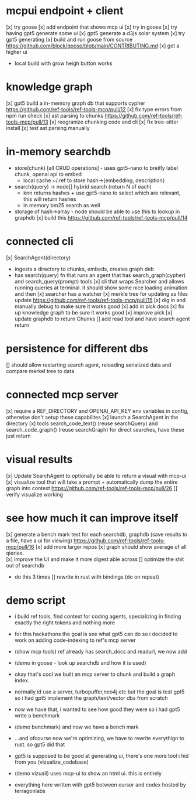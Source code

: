 # mcpui endpoint + client
[x] try goose 
[x] add endpoint that shows mcp ui
  [x] try in goose
[x] try having gpt5 generate some ui
[x] gpt5 generate a d3js solar system
[x] try gpt5 generating
[x] build and run goose from source https://github.com/block/goose/blob/main/CONTRIBUTING.md
[x] get a higher ui
- local build with grow heigh button works

# knowledge graph
[x] gpt5 build a in-memory graph db that supports cypher https://github.com/ref-tools/ref-tools-mcp/pull/12
  [x] fix type errors from npm run check
[x] ast parsing to chunks https://github.com/ref-tools/ref-tools-mcp/pull/13
  [x] reogranize chunking code and cli 
  [x] fix tree-sitter install
  [x] test ast parsing manually

# in-memory searchdb
- store(chunk) [all CRUD operations] - uses gpt5-nano to breifly label chunk, openai api to embed
  - local cache ~/.ref to store hash->{embedding, description}
- search(query) -> node[] 
  hybrid search (return N of each)
  - knn returns hashes + use gpt5-nano to select which are relevant, this will return hashes
  - in memory bm25 search as well
- storage of hash->array<node> - node should be able to use this to lookup in graphdb
[x] build this https://github.com/ref-tools/ref-tools-mcp/pull/14

# connected cli
[x] SearchAgent(directory)
  - ingests a directory to chunks, embeds, creates graph deb
  - has search(query) fn that runs an agent that has search_graph(cypher) and search_query(prompt) tools
[x] cli that wraps Searcher and allows running queries at terminal. it should show some nice loading animation and then 
[x] searcher has a watcher
[x] merkle tree for updating as files update
https://github.com/ref-tools/ref-tools-mcp/pull/15
[x] dig in and manually debug to make sure it works good
[x] add in pick docs
[x] fix up knowledge graph to be sure it works good
[x] improve pick
[x] update graphdb to return Chunks 
[] add read tool and have search agent return 

# persistence for different dbs
[] should allow restarting search agent, reloading serialized data and compare merkel tree to data

# connected mcp server
[x] require a REF_DIRECTORY and OPENAI_API_KEY env variables in config, otherwise don't setup these capabilites
[x] launch a SearchAgent in the directory
[x] tools search_code_text() (reuse searchQuery) and search_code_graph() (reuse searchGraph) for direct searches, have these just return 

# visual results
[x] Update SearchAgent to optionally be able to return a visual with mcp-ui 
[x] visualize tool that will take a prompt + automaitcally dump the entire graph into context https://github.com/ref-tools/ref-tools-mcp/pull/26
[] verify visualize working

# see how much it can improve itself
[x] generate a bench mark test for each searchdb, graphdb (save results to a file, have a ui for viewing) https://github.com/ref-tools/ref-tools-mcp/pull/16
[x] add more larger repos
[x] graph should show average of all qieries.  
[x] improve the UI and make it more digest able across
[] optimize the shit out of searchdb
- do this 3 times
[] rewrite in rust with bindings (do on repeat)

# demo script
- i build ref tools, find context for coding agents, specializing in finding exactly the right tokens and nothing more
- for this hackathons the goal is see what gpt5 can do so i decided to work on adding code-indexing to ref's mcp server
- (show mcp tools) ref already has search_docs and readurl, we now add 
- (demo in goose - look up searchdb and how it is used)
- okay that's cool we built an mcp server to chunk and build a graph index. 
- normally id use a server, turbopuffer,neo4j etc but the goal is test gpt5 so i had gpt5 implement the graph/text/vector dbs from scratch
- now we have that, i wanted to see how good they were so i had gpt5 write a benchmark 
- (demo benchmark) and now we have a bench mark
- ...and ofcourse now we're optimizing, we have to rewrite everythign to rust. so gpt5 did that

- gpt5 is supposed to be good at generating ui, there's one more tool i hid from you  (vizualize_codebase)
- (demo vizuali) uses mcp-ui to show an html ui. this is entirely
- everything here written with gpt5 between cursor and codex hosted by terragonlabs